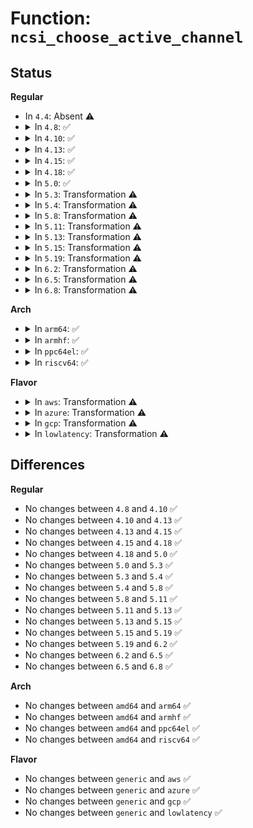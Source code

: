 # Function: <code>ncsi_choose_active_channel</code>

## Status
<b>Regular</b>
<ul>
<li>
In <code>4.4</code>: Absent ⚠️
</li>
<li>
<details>
<summary>In <code>4.8</code>: ✅</summary>

```c
int ncsi_choose_active_channel(struct ncsi_dev_priv *ndp);
```

**Collision:** Unique Static

**Inline:** No

**Transformation:** False

**Instances:**

```
In net/ncsi/ncsi-manage.c (ffffffff8188fb20)
Location: net/ncsi/ncsi-manage.c:697
Inline: False
Direct callers:
  - net/ncsi/ncsi-manage.c:ncsi_start_dev
  - net/ncsi/ncsi-manage.c:ncsi_process_next_channel
  - net/ncsi/ncsi-manage.c:ncsi_dev_work
```
**Symbols:**

```
ffffffff8188fb20-ffffffff8188fc23: ncsi_choose_active_channel (STB_LOCAL)
```
</details>
</li>
<li>
<details>
<summary>In <code>4.10</code>: ✅</summary>

```c
int ncsi_choose_active_channel(struct ncsi_dev_priv *ndp);
```

**Collision:** Unique Static

**Inline:** No

**Transformation:** False

**Instances:**

```
In net/ncsi/ncsi-manage.c (ffffffff818c4070)
Location: net/ncsi/ncsi-manage.c:782
Inline: False
Direct callers:
  - net/ncsi/ncsi-manage.c:ncsi_process_next_channel
  - net/ncsi/ncsi-manage.c:ncsi_dev_work
```
**Symbols:**

```
ffffffff818c4070-ffffffff818c4201: ncsi_choose_active_channel (STB_LOCAL)
```
</details>
</li>
<li>
<details>
<summary>In <code>4.13</code>: ✅</summary>

```c
int ncsi_choose_active_channel(struct ncsi_dev_priv *ndp);
```

**Collision:** Unique Static

**Inline:** No

**Transformation:** False

**Instances:**

```
In net/ncsi/ncsi-manage.c (ffffffff818ea9d0)
Location: net/ncsi/ncsi-manage.c:782
Inline: False
Direct callers:
  - net/ncsi/ncsi-manage.c:ncsi_process_next_channel
  - net/ncsi/ncsi-manage.c:ncsi_dev_work
```
**Symbols:**

```
ffffffff818ea9d0-ffffffff818eab52: ncsi_choose_active_channel (STB_LOCAL)
```
</details>
</li>
<li>
<details>
<summary>In <code>4.15</code>: ✅</summary>

```c
int ncsi_choose_active_channel(struct ncsi_dev_priv *ndp);
```

**Collision:** Unique Static

**Inline:** No

**Transformation:** False

**Instances:**

```
In net/ncsi/ncsi-manage.c (ffffffff81970520)
Location: net/ncsi/ncsi-manage.c:966
Inline: False
Direct callers:
  - net/ncsi/ncsi-manage.c:ncsi_process_next_channel
  - net/ncsi/ncsi-manage.c:ncsi_dev_work
```
**Symbols:**

```
ffffffff81970520-ffffffff819706f4: ncsi_choose_active_channel (STB_LOCAL)
```
</details>
</li>
<li>
<details>
<summary>In <code>4.18</code>: ✅</summary>

```c
int ncsi_choose_active_channel(struct ncsi_dev_priv *ndp);
```

**Collision:** Unique Static

**Inline:** No

**Transformation:** False

**Instances:**

```
In net/ncsi/ncsi-manage.c (ffffffff819c9c50)
Location: net/ncsi/ncsi-manage.c:843
Inline: False
Direct callers:
  - net/ncsi/ncsi-manage.c:ncsi_process_next_channel
  - net/ncsi/ncsi-manage.c:ncsi_dev_work
```
**Symbols:**

```
ffffffff819c9c50-ffffffff819c9e90: ncsi_choose_active_channel (STB_LOCAL)
```
</details>
</li>
<li>
<details>
<summary>In <code>5.0</code>: ✅</summary>

```c
int ncsi_choose_active_channel(struct ncsi_dev_priv *ndp);
```

**Collision:** Unique Static

**Inline:** No

**Transformation:** False

**Instances:**

```
In net/ncsi/ncsi-manage.c (ffffffff81a02300)
Location: net/ncsi/ncsi-manage.c:1150
Inline: False
Direct callers:
  - net/ncsi/ncsi-manage.c:ncsi_reset_dev
  - net/ncsi/ncsi-manage.c:ncsi_process_next_channel
  - net/ncsi/ncsi-manage.c:ncsi_dev_work
```
**Symbols:**

```
ffffffff81a02300-ffffffff81a02614: ncsi_choose_active_channel (STB_LOCAL)
```
</details>
</li>
<li>
<details>
<summary>In <code>5.3</code>: Transformation ⚠️</summary>

```c
int ncsi_choose_active_channel(struct ncsi_dev_priv *ndp);
```

**Collision:** Unique Static

**Inline:** No

**Transformation:** True

**Instances:**

```
In net/ncsi/ncsi-manage.c (0)
Location: net/ncsi/ncsi-manage.c:1146
Inline: False
Direct callers:
  - net/ncsi/ncsi-manage.c:ncsi_reset_dev
  - net/ncsi/ncsi-manage.c:ncsi_process_next_channel
  - net/ncsi/ncsi-manage.c:ncsi_dev_work
```
**Symbols:**

```
ffffffff81a71330-ffffffff81a715e6: ncsi_choose_active_channel (STB_LOCAL)
ffffffff81a720a6-ffffffff81a72110: ncsi_choose_active_channel.cold (STB_LOCAL)
```
</details>
</li>
<li>
<details>
<summary>In <code>5.4</code>: Transformation ⚠️</summary>

```c
int ncsi_choose_active_channel(struct ncsi_dev_priv *ndp);
```

**Collision:** Unique Static

**Inline:** No

**Transformation:** True

**Instances:**

```
In net/ncsi/ncsi-manage.c (0)
Location: net/ncsi/ncsi-manage.c:1143
Inline: False
Direct callers:
  - net/ncsi/ncsi-manage.c:ncsi_reset_dev
  - net/ncsi/ncsi-manage.c:ncsi_process_next_channel
  - net/ncsi/ncsi-manage.c:ncsi_dev_work
```
**Symbols:**

```
ffffffff81aa7b20-ffffffff81aa7dd6: ncsi_choose_active_channel (STB_LOCAL)
ffffffff81aa886a-ffffffff81aa88d4: ncsi_choose_active_channel.cold (STB_LOCAL)
```
</details>
</li>
<li>
<details>
<summary>In <code>5.8</code>: Transformation ⚠️</summary>

```c
int ncsi_choose_active_channel(struct ncsi_dev_priv *ndp);
```

**Collision:** Unique Static

**Inline:** No

**Transformation:** True

**Instances:**

```
In net/ncsi/ncsi-manage.c (0)
Location: net/ncsi/ncsi-manage.c:1170
Inline: False
Direct callers:
  - net/ncsi/ncsi-manage.c:ncsi_reset_dev
  - net/ncsi/ncsi-manage.c:ncsi_process_next_channel
  - net/ncsi/ncsi-manage.c:ncsi_probe_channel
```
**Symbols:**

```
ffffffff81ba38f0-ffffffff81ba3ba6: ncsi_choose_active_channel (STB_LOCAL)
ffffffff81ba4749-ffffffff81ba47b3: ncsi_choose_active_channel.cold (STB_LOCAL)
```
</details>
</li>
<li>
<details>
<summary>In <code>5.11</code>: Transformation ⚠️</summary>

```c
int ncsi_choose_active_channel(struct ncsi_dev_priv *ndp);
```

**Collision:** Unique Static

**Inline:** No

**Transformation:** True

**Instances:**

```
In net/ncsi/ncsi-manage.c (0)
Location: net/ncsi/ncsi-manage.c:1170
Inline: False
Direct callers:
  - net/ncsi/ncsi-manage.c:ncsi_reset_dev
  - net/ncsi/ncsi-manage.c:ncsi_process_next_channel
  - net/ncsi/ncsi-manage.c:ncsi_probe_channel
```
**Symbols:**

```
ffffffff81bb3170-ffffffff81bb341d: ncsi_choose_active_channel (STB_LOCAL)
ffffffff81c33bb4-ffffffff81c33c15: ncsi_choose_active_channel.cold (STB_LOCAL)
```
</details>
</li>
<li>
<details>
<summary>In <code>5.13</code>: Transformation ⚠️</summary>

```c
int ncsi_choose_active_channel(struct ncsi_dev_priv *ndp);
```

**Collision:** Unique Static

**Inline:** No

**Transformation:** True

**Instances:**

```
In net/ncsi/ncsi-manage.c (0)
Location: net/ncsi/ncsi-manage.c:1176
Inline: False
Direct callers:
  - net/ncsi/ncsi-manage.c:ncsi_reset_dev
  - net/ncsi/ncsi-manage.c:ncsi_process_next_channel
  - net/ncsi/ncsi-manage.c:ncsi_probe_channel
```
**Symbols:**

```
ffffffff81ba2170-ffffffff81ba2426: ncsi_choose_active_channel (STB_LOCAL)
ffffffff81c25f1f-ffffffff81c25f89: ncsi_choose_active_channel.cold (STB_LOCAL)
```
</details>
</li>
<li>
<details>
<summary>In <code>5.15</code>: Transformation ⚠️</summary>

```c
int ncsi_choose_active_channel(struct ncsi_dev_priv *ndp);
```

**Collision:** Unique Static

**Inline:** No

**Transformation:** True

**Instances:**

```
In net/ncsi/ncsi-manage.c (0)
Location: net/ncsi/ncsi-manage.c:1228
Inline: False
Direct callers:
  - net/ncsi/ncsi-manage.c:ncsi_reset_dev
  - net/ncsi/ncsi-manage.c:ncsi_process_next_channel
  - net/ncsi/ncsi-manage.c:ncsi_probe_channel
```
**Symbols:**

```
ffffffff81c6fc30-ffffffff81c6ff2b: ncsi_choose_active_channel (STB_LOCAL)
ffffffff81d42b36-ffffffff81d42c3b: ncsi_choose_active_channel.cold (STB_LOCAL)
```
</details>
</li>
<li>
<details>
<summary>In <code>5.19</code>: Transformation ⚠️</summary>

```c
int ncsi_choose_active_channel(struct ncsi_dev_priv *ndp);
```

**Collision:** Unique Static

**Inline:** No

**Transformation:** True

**Instances:**

```
In net/ncsi/ncsi-manage.c (0)
Location: net/ncsi/ncsi-manage.c:1228
Inline: False
Direct callers:
  - net/ncsi/ncsi-manage.c:ncsi_reset_dev
  - net/ncsi/ncsi-manage.c:ncsi_process_next_channel
  - net/ncsi/ncsi-manage.c:ncsi_probe_channel
```
**Symbols:**

```
ffffffff81e137e0-ffffffff81e13ae5: ncsi_choose_active_channel (STB_LOCAL)
ffffffff81f0f4a6-ffffffff81f0f5cb: ncsi_choose_active_channel.cold (STB_LOCAL)
```
</details>
</li>
<li>
<details>
<summary>In <code>6.2</code>: Transformation ⚠️</summary>

```c
int ncsi_choose_active_channel(struct ncsi_dev_priv *ndp);
```

**Collision:** Unique Static

**Inline:** No

**Transformation:** True

**Instances:**

```
In net/ncsi/ncsi-manage.c (0)
Location: net/ncsi/ncsi-manage.c:1228
Inline: False
Direct callers:
  - net/ncsi/ncsi-manage.c:ncsi_reset_dev
  - net/ncsi/ncsi-manage.c:ncsi_process_next_channel
  - net/ncsi/ncsi-manage.c:ncsi_probe_channel
```
**Symbols:**

```
ffffffff81fea4d0-ffffffff81fea84c: ncsi_choose_active_channel (STB_LOCAL)
ffffffff820b5b5d-ffffffff820b5c01: ncsi_choose_active_channel.cold (STB_LOCAL)
```
</details>
</li>
<li>
<details>
<summary>In <code>6.5</code>: Transformation ⚠️</summary>

```c
int ncsi_choose_active_channel(struct ncsi_dev_priv *ndp);
```

**Collision:** Unique Static

**Inline:** No

**Transformation:** True

**Instances:**

```
In net/ncsi/ncsi-manage.c (0)
Location: net/ncsi/ncsi-manage.c:1228
Inline: False
Direct callers:
  - net/ncsi/ncsi-manage.c:ncsi_reset_dev
  - net/ncsi/ncsi-manage.c:ncsi_process_next_channel
  - net/ncsi/ncsi-manage.c:ncsi_probe_channel
```
**Symbols:**

```
ffffffff82066790-ffffffff82066b09: ncsi_choose_active_channel (STB_LOCAL)
ffffffff821370cc-ffffffff82137162: ncsi_choose_active_channel.cold (STB_LOCAL)
```
</details>
</li>
<li>
<details>
<summary>In <code>6.8</code>: Transformation ⚠️</summary>

```c
int ncsi_choose_active_channel(struct ncsi_dev_priv *ndp);
```

**Collision:** Unique Static

**Inline:** No

**Transformation:** True

**Instances:**

```
In net/ncsi/ncsi-manage.c (0)
Location: net/ncsi/ncsi-manage.c:1223
Inline: False
Direct callers:
  - net/ncsi/ncsi-manage.c:ncsi_reset_dev
  - net/ncsi/ncsi-manage.c:ncsi_process_next_channel
  - net/ncsi/ncsi-manage.c:ncsi_probe_channel
```
**Symbols:**

```
ffffffff82139950-ffffffff82139cc9: ncsi_choose_active_channel (STB_LOCAL)
ffffffff82218f2e-ffffffff82218fc4: ncsi_choose_active_channel.cold (STB_LOCAL)
```
</details>
</li>
</ul>
<b>Arch</b>
<ul>
<li>
<details>
<summary>In <code>arm64</code>: ✅</summary>

```c
int ncsi_choose_active_channel(struct ncsi_dev_priv *ndp);
```

**Collision:** Unique Static

**Inline:** No

**Transformation:** False

**Instances:**

```
In net/ncsi/ncsi-manage.c (ffff800010d7b220)
Location: net/ncsi/ncsi-manage.c:1143
Inline: False
Direct callers:
  - net/ncsi/ncsi-manage.c:ncsi_reset_dev
  - net/ncsi/ncsi-manage.c:ncsi_process_next_channel
  - net/ncsi/ncsi-manage.c:ncsi_dev_work
```
**Symbols:**

```
ffff800010d7b220-ffff800010d7b638: ncsi_choose_active_channel (STB_LOCAL)
```
</details>
</li>
<li>
<details>
<summary>In <code>armhf</code>: ✅</summary>

```c
int ncsi_choose_active_channel(struct ncsi_dev_priv *ndp);
```

**Collision:** Unique Static

**Inline:** No

**Transformation:** False

**Instances:**

```
In net/ncsi/ncsi-manage.c (c0e76628)
Location: net/ncsi/ncsi-manage.c:1143
Inline: False
Direct callers:
  - net/ncsi/ncsi-manage.c:ncsi_reset_dev
  - net/ncsi/ncsi-manage.c:ncsi_process_next_channel
  - net/ncsi/ncsi-manage.c:ncsi_dev_work
```
**Symbols:**

```
c0e76628-c0e7695c: ncsi_choose_active_channel (STB_LOCAL)
```
</details>
</li>
<li>
<details>
<summary>In <code>ppc64el</code>: ✅</summary>

```c
int ncsi_choose_active_channel(struct ncsi_dev_priv *ndp);
```

**Collision:** Unique Static

**Inline:** No

**Transformation:** False

**Instances:**

```
In net/ncsi/ncsi-manage.c (c000000000eba970)
Location: net/ncsi/ncsi-manage.c:1143
Inline: False
Direct callers:
  - net/ncsi/ncsi-manage.c:ncsi_reset_dev
  - net/ncsi/ncsi-manage.c:ncsi_process_next_channel
  - net/ncsi/ncsi-manage.c:ncsi_dev_work
```
**Symbols:**

```
c000000000eba970-c000000000ebad94: ncsi_choose_active_channel (STB_LOCAL)
```
</details>
</li>
<li>
<details>
<summary>In <code>riscv64</code>: ✅</summary>

```c
int ncsi_choose_active_channel(struct ncsi_dev_priv *ndp);
```

**Collision:** Unique Static

**Inline:** No

**Transformation:** False

**Instances:**

```
In net/ncsi/ncsi-manage.c (ffffffe0008a97c4)
Location: net/ncsi/ncsi-manage.c:1143
Inline: False
Direct callers:
  - net/ncsi/ncsi-manage.c:ncsi_reset_dev
  - net/ncsi/ncsi-manage.c:ncsi_process_next_channel
  - net/ncsi/ncsi-manage.c:ncsi_dev_work
```
**Symbols:**

```
ffffffe0008a97c4-ffffffe0008a9a72: ncsi_choose_active_channel (STB_LOCAL)
```
</details>
</li>
</ul>
<b>Flavor</b>
<ul>
<li>
<details>
<summary>In <code>aws</code>: Transformation ⚠️</summary>

```c
int ncsi_choose_active_channel(struct ncsi_dev_priv *ndp);
```

**Collision:** Unique Static

**Inline:** No

**Transformation:** True

**Instances:**

```
In net/ncsi/ncsi-manage.c (0)
Location: net/ncsi/ncsi-manage.c:1143
Inline: False
Direct callers:
  - net/ncsi/ncsi-manage.c:ncsi_reset_dev
  - net/ncsi/ncsi-manage.c:ncsi_process_next_channel
  - net/ncsi/ncsi-manage.c:ncsi_dev_work
```
**Symbols:**

```
ffffffff81a46eb0-ffffffff81a47166: ncsi_choose_active_channel (STB_LOCAL)
ffffffff81a47bfa-ffffffff81a47c64: ncsi_choose_active_channel.cold (STB_LOCAL)
```
</details>
</li>
<li>
<details>
<summary>In <code>azure</code>: Transformation ⚠️</summary>

```c
int ncsi_choose_active_channel(struct ncsi_dev_priv *ndp);
```

**Collision:** Unique Static

**Inline:** No

**Transformation:** True

**Instances:**

```
In net/ncsi/ncsi-manage.c (0)
Location: net/ncsi/ncsi-manage.c:1143
Inline: False
Direct callers:
  - net/ncsi/ncsi-manage.c:ncsi_reset_dev
  - net/ncsi/ncsi-manage.c:ncsi_process_next_channel
  - net/ncsi/ncsi-manage.c:ncsi_dev_work
```
**Symbols:**

```
ffffffff81a03aa0-ffffffff81a03d56: ncsi_choose_active_channel (STB_LOCAL)
ffffffff81a047ea-ffffffff81a04854: ncsi_choose_active_channel.cold (STB_LOCAL)
```
</details>
</li>
<li>
<details>
<summary>In <code>gcp</code>: Transformation ⚠️</summary>

```c
int ncsi_choose_active_channel(struct ncsi_dev_priv *ndp);
```

**Collision:** Unique Static

**Inline:** No

**Transformation:** True

**Instances:**

```
In net/ncsi/ncsi-manage.c (0)
Location: net/ncsi/ncsi-manage.c:1143
Inline: False
Direct callers:
  - net/ncsi/ncsi-manage.c:ncsi_reset_dev
  - net/ncsi/ncsi-manage.c:ncsi_process_next_channel
  - net/ncsi/ncsi-manage.c:ncsi_dev_work
```
**Symbols:**

```
ffffffff81ab2d60-ffffffff81ab3016: ncsi_choose_active_channel (STB_LOCAL)
ffffffff81ab3aaa-ffffffff81ab3b14: ncsi_choose_active_channel.cold (STB_LOCAL)
```
</details>
</li>
<li>
<details>
<summary>In <code>lowlatency</code>: Transformation ⚠️</summary>

```c
int ncsi_choose_active_channel(struct ncsi_dev_priv *ndp);
```

**Collision:** Unique Static

**Inline:** No

**Transformation:** True

**Instances:**

```
In net/ncsi/ncsi-manage.c (0)
Location: net/ncsi/ncsi-manage.c:1143
Inline: False
Direct callers:
  - net/ncsi/ncsi-manage.c:ncsi_reset_dev
  - net/ncsi/ncsi-manage.c:ncsi_process_next_channel
  - net/ncsi/ncsi-manage.c:ncsi_dev_work
```
**Symbols:**

```
ffffffff81abf100-ffffffff81abf3b6: ncsi_choose_active_channel (STB_LOCAL)
ffffffff81abfe46-ffffffff81abfeb0: ncsi_choose_active_channel.cold (STB_LOCAL)
```
</details>
</li>
</ul>

## Differences
<b>Regular</b>
<ul>
<li>
No changes between <code>4.8</code> and <code>4.10</code> ✅
</li>
<li>
No changes between <code>4.10</code> and <code>4.13</code> ✅
</li>
<li>
No changes between <code>4.13</code> and <code>4.15</code> ✅
</li>
<li>
No changes between <code>4.15</code> and <code>4.18</code> ✅
</li>
<li>
No changes between <code>4.18</code> and <code>5.0</code> ✅
</li>
<li>
No changes between <code>5.0</code> and <code>5.3</code> ✅
</li>
<li>
No changes between <code>5.3</code> and <code>5.4</code> ✅
</li>
<li>
No changes between <code>5.4</code> and <code>5.8</code> ✅
</li>
<li>
No changes between <code>5.8</code> and <code>5.11</code> ✅
</li>
<li>
No changes between <code>5.11</code> and <code>5.13</code> ✅
</li>
<li>
No changes between <code>5.13</code> and <code>5.15</code> ✅
</li>
<li>
No changes between <code>5.15</code> and <code>5.19</code> ✅
</li>
<li>
No changes between <code>5.19</code> and <code>6.2</code> ✅
</li>
<li>
No changes between <code>6.2</code> and <code>6.5</code> ✅
</li>
<li>
No changes between <code>6.5</code> and <code>6.8</code> ✅
</li>
</ul>
<b>Arch</b>
<ul>
<li>
No changes between <code>amd64</code> and <code>arm64</code> ✅
</li>
<li>
No changes between <code>amd64</code> and <code>armhf</code> ✅
</li>
<li>
No changes between <code>amd64</code> and <code>ppc64el</code> ✅
</li>
<li>
No changes between <code>amd64</code> and <code>riscv64</code> ✅
</li>
</ul>
<b>Flavor</b>
<ul>
<li>
No changes between <code>generic</code> and <code>aws</code> ✅
</li>
<li>
No changes between <code>generic</code> and <code>azure</code> ✅
</li>
<li>
No changes between <code>generic</code> and <code>gcp</code> ✅
</li>
<li>
No changes between <code>generic</code> and <code>lowlatency</code> ✅
</li>
</ul>
